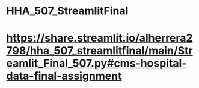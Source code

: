 # HHA_507_StreamlitFinal
# https://share.streamlit.io/alherrera2798/hha_507_streamlitfinal/main/Streamlit_Final_507.py#cms-hospital-data-final-assignment
